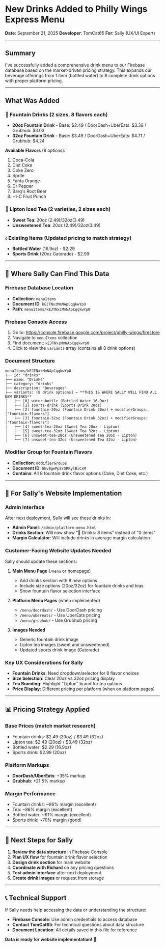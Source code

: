 # New Drinks Added to Philly Wings Express Menu
**Date**: September 21, 2025
**Developer**: TomCat65
**For**: Sally (UX/UI Expert)

---

## Summary
I've successfully added a comprehensive drink menu to our Firebase database based on the market-driven pricing strategy. This expands our beverage offerings from 1 item (bottled water) to 8 complete drink options with proper platform pricing.

---

## What Was Added

### 🥤 **Fountain Drinks** (2 sizes, 8 flavors each)
- **20oz Fountain Drink** - Base: $2.49 / DoorDash+UberEats: $3.36 / Grubhub: $3.03
- **32oz Fountain Drink** - Base: $3.49 / DoorDash+UberEats: $4.71 / Grubhub: $4.24

**Available Flavors** (8 options):
1. Coca-Cola
2. Diet Coke
3. Coke Zero
4. Sprite
5. Fanta Orange
6. Dr Pepper
7. Barq's Root Beer
8. Hi-C Fruit Punch

### 🧊 **Lipton Iced Tea** (2 varieties, 2 sizes each)
- **Sweet Tea**: 20oz ($2.49) / 32oz ($3.49)
- **Unsweetened Tea**: 20oz ($2.49) / 32oz ($3.49)

### 💧 **Existing Items** (Updated pricing to match strategy)
- **Bottled Water** (16.9oz) - $2.29
- **Sports Drink** (20oz Gatorade) - $2.99

---

## 📍 Where Sally Can Find This Data

### **Firebase Database Location**
- **Collection**: `menuItems`
- **Document ID**: `kEJTNxzMmNApCqqkwYpO`
- **Path**: `menuItems/kEJTNxzMmNApCqqkwYpO`

### **Firebase Console Access**
1. Go to: https://console.firebase.google.com/project/philly-wings/firestore
2. Navigate to `menuItems` collection
3. Find document: `kEJTNxzMmNApCqqkwYpO`
4. Click to view the `variants` array (contains all 8 drink options)

### **Document Structure**
```
menuItems/kEJTNxzMmNApCqqkwYpO
├── id: "drinks"
├── name: "Drinks"
├── category: "drinks"
├── description: "Beverages"
├── variants: [8 drink options] ← **THIS IS WHERE SALLY WILL FIND ALL NEW DRINKS**
│   ├── [0] water-bottle (Bottled Water 16.9oz)
│   ├── [1] sports-drink (Sports Drink 20oz)
│   ├── [2] fountain-20oz (Fountain Drink 20oz) + modifierGroups: ["fountain-flavors"]
│   ├── [3] fountain-32oz (Fountain Drink 32oz) + modifierGroups: ["fountain-flavors"]
│   ├── [4] sweet-tea-20oz (Sweet Tea 20oz - Lipton)
│   ├── [5] sweet-tea-32oz (Sweet Tea 32oz - Lipton)
│   ├── [6] unsweet-tea-20oz (Unsweetened Tea 20oz - Lipton)
│   └── [7] unsweet-tea-32oz (Unsweetened Tea 32oz - Lipton)
```

### **Modifier Group for Fountain Flavors**
- **Collection**: `modifierGroups`
- **Document ID**: `GNv8gePpErSRRylBiCxM`
- **Contains**: All 8 fountain drink flavor options (Coke, Diet Coke, etc.)

---

## 🎨 For Sally's Website Implementation

### **Admin Interface**
After next deployment, Sally will see these drinks in:
- **Admin Panel**: `/admin/platform-menu.html`
- **Drinks Section**: Will now show "🥤 Drinks: 8 items" instead of "0 items"
- **Margin Calculator**: Will include drinks in average margin calculation

### **Customer-Facing Website Updates Needed**
Sally should update these sections:

1. **Main Menu Page** (`/menu` or homepage)
   - Add drinks section with 8 new options
   - Include size options (20oz/32oz) for fountain drinks and teas
   - Show fountain flavor selection interface

2. **Platform Menu Pages** (when implemented)
   - `/menu/doordash/` - Use DoorDash pricing
   - `/menu/ubereats/` - Use UberEats pricing
   - `/menu/grubhub/` - Use Grubhub pricing

3. **Images Needed**
   - Generic fountain drink image
   - Lipton tea images (sweet and unsweetened)
   - Updated sports drink image (Gatorade)

### **Key UX Considerations for Sally**
- **Fountain Drinks**: Need dropdown/selector for 8 flavor choices
- **Size Selection**: Clear 20oz vs 32oz pricing display
- **Tea Branding**: Highlight "Lipton" brand for tea options
- **Price Display**: Different pricing per platform (when on platform pages)

---

## 📊 Pricing Strategy Applied

### **Base Prices** (match market research)
- Fountain drinks: $2.49 (20oz) / $3.49 (32oz)
- Lipton tea: $2.49 (20oz) / $3.49 (32oz)
- Bottled water: $2.29 (16.9oz)
- Sports drink: $2.99 (20oz)

### **Platform Markups**
- **DoorDash/UberEats**: +35% markup
- **Grubhub**: +21.5% markup

### **Margin Performance**
- Fountain drinks: ~86% margin (excellent)
- Tea: ~86% margin (excellent)
- Bottled water: ~91% margin (excellent)
- Sports drink: ~70% margin (good)

---

## 🚀 Next Steps for Sally

1. **Review the data structure** in Firebase Console
2. **Plan UX flow** for fountain drink flavor selection
3. **Design drink section** for main website
4. **Coordinate with Richard** on any pricing questions
5. **Test admin interface** after next deployment
6. **Create drink images** or request from storage

---

## 📞 Technical Support

If Sally needs help accessing the data or understanding the structure:
- **Firebase Console**: Use admin credentials to access database
- **Contact TomCat65**: For technical questions about data structure
- **Document Location**: All details saved in this file for reference

**Data is ready for website implementation!** 🎉